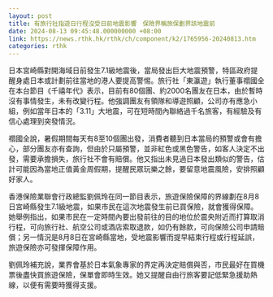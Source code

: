```yaml
---
layout: post
title: 有旅行社指遊日行程沒受日前地震影響　保險界稱旅保劃界該地震前
date: 2024-08-13 09:45:48.000000000 +08:00
link: https://news.rthk.hk/rthk/ch/component/k2/1765956-20240813.htm
categories: rthk
---
```


日本宮崎縣對開海域日前發生7.1級地震後，當局發出巨大地震預警，特區政府提醒身處日本或計劃前往當地的港人要提高警惕。旅行社「東瀛遊」執行董事禤國全在本台節目《千禧年代》表示，目前有80個團、約2000名團友在日本，由於暫時沒有事情發生，未有改變行程。他強調團友有領隊和導遊照顧，公司亦有應急小組，例如當年日本的「3.11」大地震，可在短時間內聯絡過千名旅客，有經驗及有信心處理到突發情況。

禤國全說，暑假期間每天有8至10個團出發，消費者聽到日本當局的預警或會有擔心，部分團友亦有查詢，但由於只屬預警，並非紅色或黑色警告，如客人決定不出發，需要承擔損失，旅行社不會有賠償。他又指出未見過日本發出類似的警告，估計可能因為當地正值黃金周假期，提醒民眾玩樂之餘，要留意地震風險，安排照顧好家人。

香港保險業聯會行政總監劉佩玲在同一節目表示，旅遊保險保障的界線劃在8月8日宮崎縣發生7.1級地震，如果市民在這次地震發生前已買保險，就會獲得保障。她舉例指出，如果市民在一定時間內要出發前往的目的地位於震央附近而打算取消行程，可向旅行社、航空公司或酒店索取退款，如仍有餘款，可向保險公司申請賠償；另一情況是8月8日在宮崎縣當地，受地震影響而提早結束行程或行程延誤，旅遊保險亦可發揮保障作用。

劉佩玲補充說，業界會基於日本氣象專家的界定再決定賠償與否，市民最好在買機票後盡快買旅遊保險，保單會即時生效。她又提醒自由行旅客要記低緊急援助熱線，以便有需要時獲得支援。
